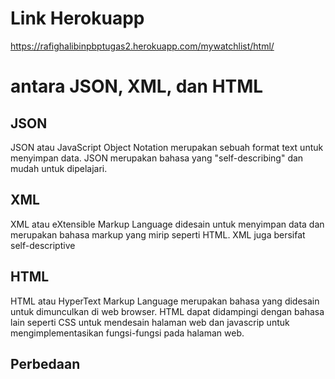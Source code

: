 # Link Herokuapp
https://rafighalibinpbptugas2.herokuapp.com/mywatchlist/html/

# antara JSON, XML, dan HTML
## JSON
JSON atau JavaScript Object Notation merupakan sebuah format text untuk menyimpan data. JSON merupakan bahasa yang "self-describing" dan mudah untuk dipelajari.

## XML
XML atau eXtensible Markup Language didesain untuk menyimpan data dan merupakan bahasa markup yang mirip seperti HTML. XML juga bersifat self-descriptive

## HTML
HTML atau HyperText Markup Language merupakan bahasa yang didesain untuk dimunculkan di web browser. HTML dapat didampingi dengan bahasa lain seperti CSS untuk mendesain halaman web dan javascrip untuk mengimplementasikan fungsi-fungsi pada halaman web.

## Perbedaan
